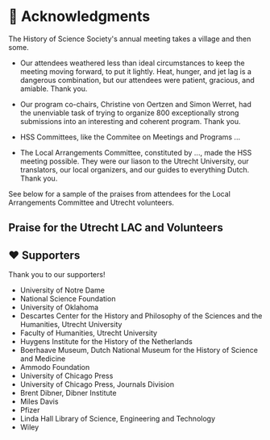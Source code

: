 # 🌷 Acknowledgments

The History of Science Society's annual meeting takes a village and then some.

- Our attendees weathered less than ideal circumstances to keep the meeting moving forward, to put it lightly. Heat, hunger, and jet lag is a dangerous combination, but our attendees were patient, gracious, and amiable. Thank you.
- Our program co-chairs, Christine von Oertzen and Simon Werret, had the unenviable task of trying to organize 800 exceptionally strong submissions into an interesting and coherent program. Thank you.

- HSS Committees, like the Commitee on Meetings and Programs ...

- The Local Arrangements Committee, constituted by ..., made the HSS meeting possible. They were our liason to the Utrecht University, our translators, our local organizers, and our guides to everything Dutch. Thank you.

See below for a sample of the praises from attendees for the Local Arrangements Committee and Utrecht volunteers.

## Praise for the Utrecht LAC and Volunteers

<div class="choice-quotes">
<div class="left">
<pullQuote title="Very pleasant venue, good signage, friendly and knowledgeable student
assistants." />
<pullQuote title="I mostly want to praise them for the incredibly fantastic job. They
immediately understood that the one thing that was urgently needed (on
top of everything else) was cold water everywhere, and a lot of it. This
worked excellently well. I also was impressed by their ability to reschedule
sessions spontaneously into rooms with AC. Top job!! Thank you very, very
much!!" />
<pullQuote title="They were fantastic!! They worked with unusual conditions and rose to the
challenge-impressive!" />
<pullQuote title="The local organizers did a fantastic job, especially in light of the changes
that needed to be made as a result of the unusual temperatures. I think this
was the best-ever HSS meeting I've attended." />
<pullQuote title="I think they did a heroic job in unprecedented climatic conditions. I really
appreciated the water (including the 'real' fruity water), the reusable drink
flask, the efficiency of registration etc., the resources of the institution as a
whole. I know this is not a suggestion, but I would like to express it anyway,
since it was one of the best HSS meetings I have attended!" />
</div><div class="right">
<pullQuote title="The student assistants were uniformly awesome -- super helpful and
friendly and doing a great job. Thanks!" />
<pullQuote title="A big thank you for the extremely smooth organisation!
The 'Crew' was always easily recognisable with their yellow shirts, they
were everywhere (which was amazing), and also did a really good job in
pointing people into the right direction for the lectures. A suburb
organisation, thanks!" />
<pullQuote title="This was a very successful congress, due to your (typically Dutch)
preparation and hard work. :-)
Communication was excellent.
You did an EXCELLENT job of addressing the heat emergency. This type
of situation is a Local Arrangements Committee's worst nightmare. You
kept everyone safe, calm, and engaged. Every session I attended, even on
the hottest two days, had a good audience. The Descartes students in the
yellow shirts were FANTASTIC. They were a key to your success, as well
as the hard-working organizers.
Congratulations! And thank you very much for hosting us so generously." />
<pullQuote title="The staff and technicians on the ground were excellent! They were kind,
knowledgeable, responsive, patient, and numerous!!" />
</div>
</div>

## ❤️ Supporters
Thank you to our supporters!

- University of Notre Dame
- National Science Foundation
- University of Oklahoma
- Descartes Center for the History and Philosophy of the Sciences and the Humanities, Utrecht University
- Faculty of Humanities, Utrecht University
- Huygens Institute for the History of the Netherlands
- Boerhaave Museum, Dutch National Museum for the History of Science and Medicine
- Ammodo Foundation
- University of Chicago Press
- University of Chicago Press, Journals Division
- Brent Dibner, Dibner Institute
- Miles Davis
- Pfizer
- Linda Hall Library of Science, Engineering and Technology
- Wiley